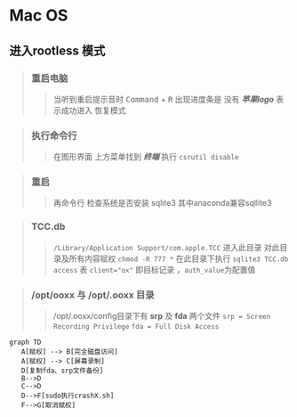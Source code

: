 # Mac OS
## 进入rootless 模式
> ### 重启电脑 
>>当听到重启提示音时 <kbd>Command</kbd> + <kbd>R</kbd>
出现进度条是 没有 ***苹果logo***  表示成功进入 恢复模式

> ### 执行命令行
>> 在图形界面 上方菜单找到 ***终端*** 
执行 
`csrutil disable`

> ### 重启
>> 再命令行 检查系统是否安装 sqlite3
>> 其中anaconda兼容sqllite3

> ### TCC.db
>> `/Library/Application Support/com.apple.TCC` 进入此目录
>> 对此目录及所有内容赋权 `chmod -R 777 *`
>> 在此目录下执行 `sqlite3 TCC.db`
>> `access` 表 `client="ox"` 即目标记录 ，`auth_value`为配置值

>### /opt/ooxx  与 /opt/.ooxx 目录
>> /opt/.ooxx/config目录下有
**srp** 及 **fda** 两个文件
`srp = Screen Recording Privilege`
`fda = Full Disk Access`

 ```mermaid
graph TD
    A[赋权] --> B[完全磁盘访问]
    A[赋权] --> C[屏幕录制]
    D[复制fda、srp文件备份]
    B-->D
    C-->D
    D-->F[sudo执行crashX.sh]
    F-->G[取消赋权]
```
